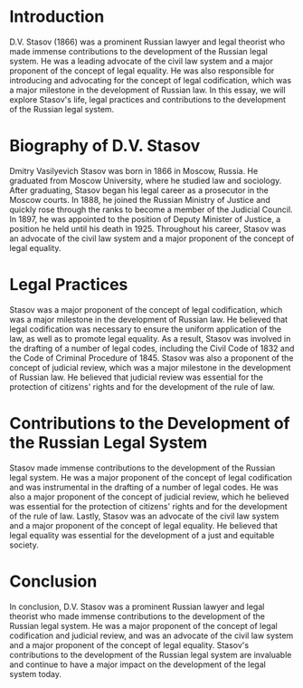 

# Introduction

D.V. Stasov (1866) was a prominent Russian lawyer and legal theorist who made immense contributions to the development of the Russian legal system. He was a leading advocate of the civil law system and a major proponent of the concept of legal equality. He was also responsible for introducing and advocating for the concept of legal codification, which was a major milestone in the development of Russian law. In this essay, we will explore Stasov's life, legal practices and contributions to the development of the Russian legal system.

# Biography of D.V. Stasov

Dmitry Vasilyevich Stasov was born in 1866 in Moscow, Russia. He graduated from Moscow University, where he studied law and sociology. After graduating, Stasov began his legal career as a prosecutor in the Moscow courts. In 1888, he joined the Russian Ministry of Justice and quickly rose through the ranks to become a member of the Judicial Council. In 1897, he was appointed to the position of Deputy Minister of Justice, a position he held until his death in 1925. Throughout his career, Stasov was an advocate of the civil law system and a major proponent of the concept of legal equality. 

# Legal Practices

Stasov was a major proponent of the concept of legal codification, which was a major milestone in the development of Russian law. He believed that legal codification was necessary to ensure the uniform application of the law, as well as to promote legal equality. As a result, Stasov was involved in the drafting of a number of legal codes, including the Civil Code of 1832 and the Code of Criminal Procedure of 1845. Stasov was also a proponent of the concept of judicial review, which was a major milestone in the development of Russian law. He believed that judicial review was essential for the protection of citizens' rights and for the development of the rule of law.

# Contributions to the Development of the Russian Legal System

Stasov made immense contributions to the development of the Russian legal system. He was a major proponent of the concept of legal codification and was instrumental in the drafting of a number of legal codes. He was also a major proponent of the concept of judicial review, which he believed was essential for the protection of citizens' rights and for the development of the rule of law. Lastly, Stasov was an advocate of the civil law system and a major proponent of the concept of legal equality. He believed that legal equality was essential for the development of a just and equitable society.

# Conclusion

In conclusion, D.V. Stasov was a prominent Russian lawyer and legal theorist who made immense contributions to the development of the Russian legal system. He was a major proponent of the concept of legal codification and judicial review, and was an advocate of the civil law system and a major proponent of the concept of legal equality. Stasov's contributions to the development of the Russian legal system are invaluable and continue to have a major impact on the development of the legal system today.